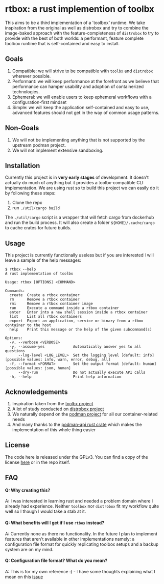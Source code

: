 # rtbox: a rust implemention of toolbx

This aims to be a third implementation of a 'toolbox' runtime. We take inspiration
from the original as well as distrobox and try to combine the image-baked approach
with the feature-completeness of `distrobox` to try to provide with the best of both
worlds: a performant, feature complete toolbox runtime that is self-contained and easy
to install.

## Goals

1. Compatible: we will strive to be compatible with `toolbx` and `distrobox` wherever possible.
2. Performant: we will keep performance at the forefront as we believe that performance can hamper usability and adoption of containerized technologies.
3. Ephemeral: we will enable users to keep ephemeral workflows with a configuration-first mindset
4. Simple: we will keep the application self-contained and easy to use, advanced features should not get in the way of common usage patterns.

## Non-Goals

1. We will not be implementing anything that is not supported by the upstream podman project.
2. We will not implement extensive sandboxing.

## Installation

Currently this project is in **very early stages** of development. It doesn't actually do much of anything but it provides
a toolbx-compatible CLI implementation. We are using rust so to build this project we can easily do it by following these steps:

1. Clone the repo
2. run `./util/cargo build`

The `./util/cargo` script is a wrapper that will fetch cargo from dockerhub and run the build process. It will also create a folder
`${HOME}/.cache/cargo` to cache crates for future builds.

## Usage

This project is currently functionally useless but if you are interested I will leave a sample of the help messages:

```
$ rtbox --help
A rust implementation of toolbx

Usage: rtbox [OPTIONS] <COMMAND>

Commands:
  create  Create a rtbox container
  rm      Remove a rtbox container
  rmi     Remove a rtbox container image
  run     Execute a command inside a rtbox container
  enter   Enter into a new shell session inside a rtbox container
  list    List all rtbox containers
  export  Export an application, service or binary from a rtbox container to the host
  help    Print this message or the help of the given subcommand(s)

Options:
  -v, --verbose <VERBOSE>      
  -y, --assume-yes             Automatically answer yes to all questions
      --log-level <LOG_LEVEL>  Set the logging level [default: info] [possible values: info, warn, error, debug, all]
  -f, --format <FORMAT>        Set the output format [default: human] [possible values: json, human]
      --dry-run                Do not actually execute API calls
  -h, --help                   Print help information
```

## Acknowledgements

1. Inspiration taken from the [toolbx project](https://github.com/containers/toolbox)
2. A lot of study conducted on [distrobox project](https://github.com/89luca89/distrobox)
3. We naturally depend on the [podman project](https://github.com/containers/podman) for all our container-related needs
4. And many thanks to the [podman-api rust crate](https://crates.io/crates/podman-api) which makes the implementation of this whole thing easier

## License 

The code here is released under the GPLv3. You can find a copy of the license [here](https://www.gnu.org/licenses/gpl-3.0.en.html) or in the repo itself.

## FAQ


#### Q: Why creating this?

A: I was interested in learning rust and needed a problem domain where I already had experience. Neither `toolbox` nor `distrobox` fit my workflow quite well so I though I would take a stab at it.

#### Q: What benefits will I get if I use `rtbox` instead?

A: Currently none as there no functionality. In the future I plan to implement features that aren't available in other implementations namely: a configuration file format for quickly replicating toolbox setups and a backup system are on my mind.

#### Q: Configuration file format? What do you mean?

A: This is for my own reference :) - I have some thoughts explaining what I mean on this [issue](https://github.com/containers/toolbox/issues/1018)
